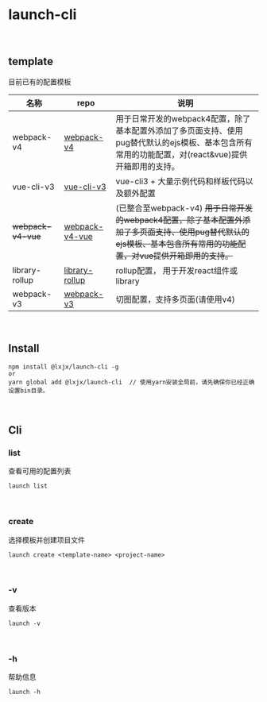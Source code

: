 # launch-cli

<br>

## template

目前已有的配置模板

| 名称       | repo                                                     | 说明                              |
| ---------- | ------------------------------------------------------------ | --------------------------------- |
| webpack-v4 | [webpack-v4](https://github.com/Iixianjie/launch-template-webpack-v4) | 用于日常开发的webpack4配置，除了基本配置外添加了多页面支持、使用pug替代默认的ejs模板、基本包含所有常用的功能配置，对(react&vue)提供开箱即用的支持。      |
| vue-cli-v3 | [vue-cli-v3](https://github.com/Iixianjie/launch-template-vue-cli-v3) | vue-cli3 + 大量示例代码和样板代码以及额外配置 |
| ~~webpack-v4-vue~~ | [webpack-v4-vue](https://github.com/Iixianjie/launch-template-webpack-v4-vue) | (已整合至webpack-v4) ~~用于日常开发的webpack4配置，除了基本配置外添加了多页面支持、使用pug替代默认的ejs模板、基本包含所有常用的功能配置，对vue提供开箱即用的支持。~~      |
| library-rollup | [library-rollup](https://github.com/Iixianjie/launch-template-library-rollup) | rollup配置， 用于开发react组件或library |
| webpack-v3 | [webpack-v3](https://github.com/Iixianjie/launch-template-webpack-v3) | 切图配置，支持多页面(请使用v4)       |



<br>

## Install
```
npm install @lxjx/launch-cli -g
or
yarn global add @lxjx/launch-cli  // 使用yarn安装全局前，请先确保你已经正确设置bin目录。
```

<br>

## Cli
### list
查看可用的配置列表
```
launch list
```

<br>

### create
选择模板并创建项目文件
```
launch create <template-name> <project-name>
```

<br>

### -v
查看版本
```
launch -v
```

<br>

### -h
帮助信息
```
launch -h
```
